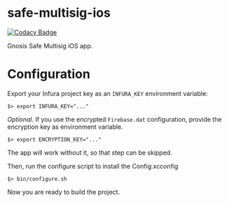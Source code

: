 # safe-multisig-ios

[![Codacy Badge](https://api.codacy.com/project/badge/Grade/b89dec9e0b5b486c9d1c53d28d546605)](https://app.codacy.com/manual/DmitryBespalov/safe-ios?utm_source=github.com&utm_medium=referral&utm_content=gnosis/safe-ios&utm_campaign=Badge_Grade_Settings)

Gnosis Safe Multisig iOS app.

# Configuration

Export your Infura project key as an `INFURA_KEY` environment variable:

    $> export INFURA_KEY="..."


*Optional*. If you use the encrypted `Firebase.dat` configuration, provide the encryption key as 
environment variable.

    $> export ENCRYPTION_KEY="..."

The app will work without it, so that step can be skipped.

Then, run the configure script to install the Config.xcconfig

    $> bin/configure.sh

Now you are ready to build the project.

